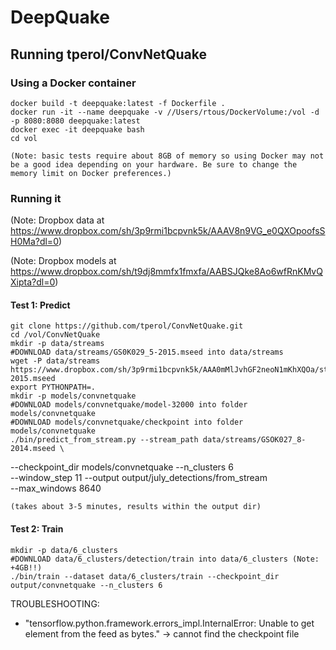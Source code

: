 # DeepQuake

## Running tperol/ConvNetQuake

### Using a Docker container

	docker build -t deepquake:latest -f Dockerfile .
	docker run -it --name deepquake -v //Users/rtous/DockerVolume:/vol -d -p 8080:8080 deepquake:latest
	docker exec -it deepquake bash
	cd vol

	(Note: basic tests require about 8GB of memory so using Docker may not be a good idea depending on your hardware. Be sure to change the memory limit on Docker preferences.)

### Running it

(Note: Dropbox data at https://www.dropbox.com/sh/3p9rmi1bcpvnk5k/AAAV8n9VG_e0QXOpoofsSH0Ma?dl=0)

(Note: Dropbox models at https://www.dropbox.com/sh/t9dj8mmfx1fmxfa/AABSJQke8Ao6wfRnKMvQXipta?dl=0)


#### Test 1: Predict

	git clone https://github.com/tperol/ConvNetQuake.git
	cd /vol/ConvNetQuake
	mkdir -p data/streams
	#DOWNLOAD data/streams/GS0K029_5-2015.mseed into data/streams
	wget -P data/streams https://www.dropbox.com/sh/3p9rmi1bcpvnk5k/AAA0mMlJvhGF2neoN1mKhXQOa/streams/GS0K029_5-2015.mseed
	export PYTHONPATH=.
	mkdir -p models/convnetquake
	#DOWNLOAD models/convnetquake/model-32000 into folder models/convnetquake
	#DOWNLOAD models/convnetquake/checkpoint into folder models/convnetquake
	./bin/predict_from_stream.py --stream_path data/streams/GSOK027_8-2014.mseed \
--checkpoint_dir models/convnetquake --n_clusters 6 \
--window_step 11 --output output/july_detections/from_stream \
--max_windows 8640

	(takes about 3-5 minutes, results within the output dir)

#### Test 2: Train
	
	mkdir -p data/6_clusters
	#DOWNLOAD data/6_clusters/detection/train into data/6_clusters (Note: +4GB!!)
	./bin/train --dataset data/6_clusters/train --checkpoint_dir output/convnetquake --n_clusters 6

TROUBLESHOOTING:
- "tensorflow.python.framework.errors_impl.InternalError: Unable to get element from the feed as bytes." -> cannot find the checkpoint file